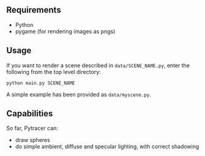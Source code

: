 ## Requirements

* Python
* pygame (for rendering images as pngs)

## Usage

If you want to render a scene described in `data/SCENE_NAME.py`, enter the following from the top level directory:

    python main.py SCENE_NAME

A simple example has been provided as `data/myscene.py`.

## Capabilities

So far, Pytracer can:

* draw spheres
* do simple ambient, diffuse and specular lighting, with correct shadowing
